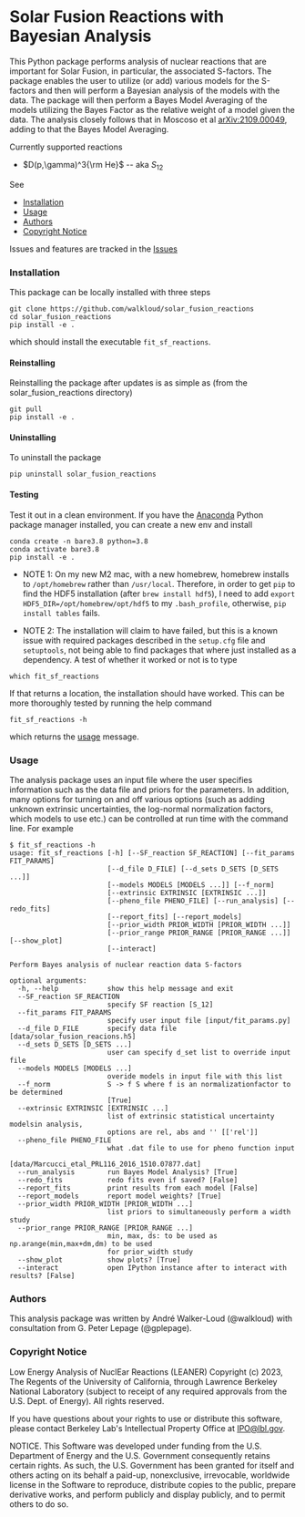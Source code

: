 # Solar Fusion Reactions with Bayesian Analysis

This Python package performs analysis of nuclear reactions that are important for Solar Fusion, in particular, the associated S-factors.  The package enables the user to utilize (or add) various models for the S-factors and then will perform a Bayesian analysis of the models with the data.  The package will then perform a Bayes Model Averaging of the models utilizing the Bayes Factor as the relative weight of a model given the data.  The analysis closely follows that in Moscoso et al [arXiv:2109.00049](https://arxiv.org/abs/2109.00049), adding to that the Bayes Model Averaging.

Currently supported reactions
- $D(p,\gamma)^3{\rm He}$ -- aka $S_{12}$

See
- [Installation](#installation)
- [Usage](#usage)
- [Authors](#authors)
- [Copyright Notice](#copyright-notice)

Issues and features are tracked in the [Issues](https://github.com/walkloud/solar_fusion_reactions/issues)


### Installation
This package can be locally installed with three steps
```
git clone https://github.com/walkloud/solar_fusion_reactions
cd solar_fusion_reactions
pip install -e .
```
which should install the executable `fit_sf_reactions`.

#### Reinstalling
Reinstalling the package after updates is as simple as (from the solar_fusion_reactions directory)
```
git pull
pip install -e .
```

#### Uninstalling
To uninstall the package
```
pip uninstall solar_fusion_reactions
```

#### Testing
Test it out in a clean environment.  If you have the [Anaconda](https://www.anaconda.com/products/distribution) Python package manager installed, you can create a new env and install
```
conda create -n bare3.8 python=3.8
conda activate bare3.8
pip install -e .
```
- NOTE 1: On my new M2 mac, with a new homebrew, homebrew installs to `/opt/homebrew` rather than `/usr/local`.  Therefore, in order to get `pip` to find the HDF5 installation (after `brew install hdf5`), I need to add `export HDF5_DIR=/opt/homebrew/opt/hdf5` to my `.bash_profile`, otherwise, `pip install tables` fails.

- NOTE 2: The installation will claim to have failed, but this is a known issue with required packages described in the `setup.cfg` file and `setuptools`, not being able to find packages that where just installed as a dependency.  A test of whether it worked or not is to type

```which fit_sf_reactions```

If that returns a location, the installation should have worked.  This can be more thoroughly tested by running the help command

```fit_sf_reactions -h```

which returns the [usage](#usage) message.



### Usage
The analysis package uses an input file where the user specifies information such as the data file and priors for the parameters.  In addition, many options for turning on and off various options (such as adding unknown extrinsic uncertainties, the log-normal normalization factors, which models to use etc.) can be controlled at run time with the command line.  For example

```
$ fit_sf_reactions -h
usage: fit_sf_reactions [-h] [--SF_reaction SF_REACTION] [--fit_params FIT_PARAMS]
                        [--d_file D_FILE] [--d_sets D_SETS [D_SETS ...]]
                        [--models MODELS [MODELS ...]] [--f_norm]
                        [--extrinsic EXTRINSIC [EXTRINSIC ...]]
                        [--pheno_file PHENO_FILE] [--run_analysis] [--redo_fits]
                        [--report_fits] [--report_models]
                        [--prior_width PRIOR_WIDTH [PRIOR_WIDTH ...]]
                        [--prior_range PRIOR_RANGE [PRIOR_RANGE ...]] [--show_plot]
                        [--interact]

Perform Bayes analysis of nuclear reaction data S-factors

optional arguments:
  -h, --help            show this help message and exit
  --SF_reaction SF_REACTION
                        specify SF reaction [S_12]
  --fit_params FIT_PARAMS
                        specify user input file [input/fit_params.py]
  --d_file D_FILE       specify data file [data/solar_fusion_reacions.h5]
  --d_sets D_SETS [D_SETS ...]
                        user can specify d_set list to override input file
  --models MODELS [MODELS ...]
                        overide models in input file with this list
  --f_norm              S -> f S where f is an normalizationfactor to be determined
                        [True]
  --extrinsic EXTRINSIC [EXTRINSIC ...]
                        list of extrinsic statistical uncertainty modelsin analysis,
                        options are rel, abs and '' [['rel']]
  --pheno_file PHENO_FILE
                        what .dat file to use for pheno function input
                        [data/Marcucci_etal_PRL116_2016_1510.07877.dat]
  --run_analysis        run Bayes Model Analysis? [True]
  --redo_fits           redo fits even if saved? [False]
  --report_fits         print results from each model [False]
  --report_models       report model weights? [True]
  --prior_width PRIOR_WIDTH [PRIOR_WIDTH ...]
                        list priors to simultaneously perform a width study
  --prior_range PRIOR_RANGE [PRIOR_RANGE ...]
                        min, max, ds: to be used as np.arange(min,max+dm,dm) to be used
                        for prior_width study
  --show_plot           show plots? [True]
  --interact            open IPython instance after to interact with results? [False]
  ```




### Authors
This analysis package was written by André Walker-Loud (@walkloud) with consultation from G. Peter Lepage (@gplepage).


### Copyright Notice

Low Energy Analysis of NuclEar Reactions (LEANER) Copyright (c) 2023, 
The Regents of the University of California, through Lawrence Berkeley 
National Laboratory (subject to receipt of any required approvals from 
the U.S. Dept. of Energy). All rights reserved.

If you have questions about your rights to use or distribute this software,
please contact Berkeley Lab's Intellectual Property Office at
IPO@lbl.gov.

NOTICE.  This Software was developed under funding from the U.S. Department
of Energy and the U.S. Government consequently retains certain rights.  As
such, the U.S. Government has been granted for itself and others acting on
its behalf a paid-up, nonexclusive, irrevocable, worldwide license in the
Software to reproduce, distribute copies to the public, prepare derivative 
works, and perform publicly and display publicly, and to permit others to do so.


